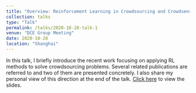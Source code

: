 ```yaml
---
title: "Overview: Reinforcement Learning in Crowdsourcing and Crowdsensing"
collection: talks
type: "Talk"
permalink: /talks/2020-10-28-talk-1
venue: "DCE Group Meeting"
date: 2020-10-28
location: "Shanghai"
---
```


In this talk, I briefly introduce the recent work focusing on applying RL methods to solve crowdsourcing problems. Several related publications are referred to and two of them are presented concretely. I also share my personal view of this direction at the end of the talk. [Click here](../files/RL-crowdsourcing.pdf) to view the slides.

